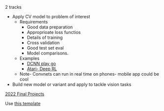 
2 tracks
- Apply CV model to problem of interest
	- Requirements
		- Good data preparation
		- Approprioate loss functios
		- Details of training
		- Cross validation
		- Good test set eval 
		- Model comparisons. 
	- Examples
		- [DCNN play go](https://arxiv.org/abs/1412.3409)
		- [Atari- Deep RL](https://arxiv.org/abs/1312.5602)
	- Note- Convnets can run in real time on phones- mobile app could be cool
- Build new model or variant and apply to tackle vision tasks

[2022 Final Projects](http://cs231n.stanford.edu/2022/reports.html)

Use [this template](http://www.pamitc.org/cvpr15/files/cvpr2015AuthorKit.zip)
